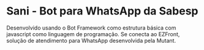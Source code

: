 Sani - Bot para WhatsApp da Sabesp
====

Desenvolvido usando o Bot Framework como estrutura básica com javascript como linguagem de programação.
Se conecta ao EZFront, solução de atendimento para WhatsApp desenvolvida pela Mutant.
